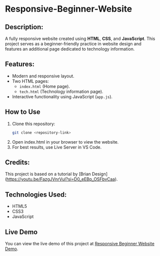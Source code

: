 # Responsive-Beginner-Website

## Description:
A fully responsive website created using **HTML**, **CSS**, and **JavaScript**. This project serves as a beginner-friendly practice in website design and features an additional page dedicated to technology information.

## Features:
- Modern and responsive layout.
- Two HTML pages:
  - `index.html` (Home page).  
  - `tech.html` (Technology information page).  
- Interactive functionality using JavaScript (`app.js`).

## How to Use
1. Clone this repository:
   ```bash
   git clone <repository-link>
2. Open index.html in your browser to view the website.
3. For best results, use Live Server in VS Code.

## Credits:
This project is based on a tutorial by [Brian Design]
(https://youtu.be/FazgJVnrVuI?si=D0_eEBp_OSFbvCaa).

## Technologies Used:
- HTML5
- CSS3
- JavaScript

## Live Demo  
You can view the live demo of this project at [Responsive Beginner Website Demo](https://responsive-beginner-site.netlify.app).  

